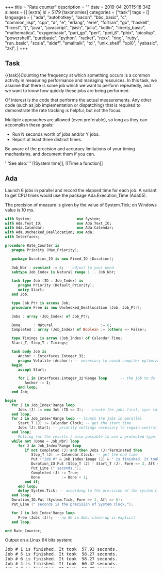 +++
title = "Rate counter"
description = ""
date = 2019-04-20T15:18:34Z
aliases = []
[extra]
id = 5179
[taxonomies]
categories = ["task"]
tags = []
languages = [
  "ada",
  "autohotkey",
  "bacon",
  "bbc_basic",
  "c",
  "common_lisp",
  "cpp",
  "d",
  "e",
  "erlang",
  "erre",
  "fortran",
  "go",
  "haskell",
  "hicest",
  "j",
  "java",
  "javascript",
  "jsish",
  "julia",
  "kotlin",
  "liberty_basic",
  "mathematica",
  "oxygenbasic",
  "pari_gp",
  "perl",
  "perl_6",
  "phix",
  "picolisp",
  "powershell",
  "purebasic",
  "python",
  "racket",
  "rexx",
  "ring",
  "ruby",
  "run_basic",
  "scala",
  "sidef",
  "smalltalk",
  "tcl",
  "unix_shell",
  "xpl0",
  "yabasic",
  "zkl",
]
+++

## Task

{{task}}Counting the frequency at which something occurs is a common activity in measuring performance and managing resources. In this task, we assume that there is some job which we want to perform repeatedly, and we want to know how quickly these jobs are being performed.

Of interest is the code that performs the actual measurements. Any other code (such as job implementation or dispatching) that is required to demonstrate the rate tracking is helpful, but not the focus.

Multiple approaches are allowed (even preferable), so long as they can accomplish these goals:

* Run N seconds worth of jobs and/or Y jobs.
* Report at least three distinct times.


Be aware of the precision and accuracy limitations of your timing mechanisms, and document them if you can.

'''See also:''' [[System time]], [[Time a function]]



## Ada

Launch 6 jobs in parallel and record the elapsed time for each job. A variant
to get CPU times would use the package Ada.Execution_Time (Ada05).

The precision of measure is given by the value of System.Tick; on Windows value is 10 ms.

```Ada
with System;                     use System;
with Ada.Text_IO;                use Ada.Text_IO;
with Ada.Calendar;               use Ada.Calendar;
with Ada.Unchecked_Deallocation; use Ada;
with Interfaces;

procedure Rate_Counter is
   pragma Priority (Max_Priority);

   package Duration_IO is new Fixed_IO (Duration);

   Job_Nbr : constant := 6; -- adjust to your need
   subtype Job_Index is Natural range 1 .. Job_Nbr;

   task type Job (ID : Job_Index) is
      pragma Priority (Default_Priority);
      entry Start;
   end Job;

   type Job_Ptr is access Job;
   procedure Free is new Unchecked_Deallocation (Job, Job_Ptr);

   Jobs : array (Job_Index) of Job_Ptr;

   Done      : Natural                      := 0;
   Completed : array (Job_Index) of Boolean := (others => False);

   type Timings is array (Job_Index) of Calendar.Time;
   Start_T, Stop_T : Timings;

   task body Job is
      Anchor : Interfaces.Integer_32;
      pragma Volatile (Anchor); -- necessary to avoid compiler optimization.
   begin
      accept Start;

      for I in Interfaces.Integer_32'Range loop      -- the job to do
         Anchor := I;
      end loop;
   end Job;

begin
   for J in Job_Index'Range loop
      Jobs (J) := new Job (ID => J); -- create the jobs first, sync later
   end loop;
   for J in Job_Index'Range loop -- launch the jobs in parallel
      Start_T (J) := Calendar.Clock; -- get the start time
      Jobs (J).Start; -- priority settings necessary to regain control.
   end loop;
   -- Polling for the results / also possible to use a protected type.
   while not (Done = Job_Nbr) loop
      for J in Job_Index'Range loop
         if not Completed (J) and then Jobs (J)'Terminated then
            Stop_T (J) := Calendar.Clock; -- get the end time
            Put ("Job #" & Job_Index'Image (J) & " is finished. It took ");
            Duration_IO.Put (Stop_T (J) - Start_T (J), Fore => 3, Aft => 2);
            Put_Line (" seconds.");
            Completed (J) := True;
            Done          := Done + 1;
         end if;
      end loop;
      delay System.Tick; -- according to the precision of the system clock
   end loop;
   Duration_IO.Put (System.Tick, Fore => 1, Aft => 6);
   Put_Line (" seconds is the precision of System clock.");

   for J in Job_Index'Range loop
      Free (Jobs (J)); -- no GC in Ada, clean-up is explicit
   end loop;

end Rate_Counter;
```


Output on a Linux 64 bits system:
<pre style="overflow: auto; height: 5em;">
Job # 1 is finished. It took  57.93 seconds.
Job # 5 is finished. It took  58.27 seconds.
Job # 6 is finished. It took  58.27 seconds.
Job # 4 is finished. It took  60.42 seconds.
Job # 3 is finished. It took  60.98 seconds.
Job # 2 is finished. It took  61.12 seconds.
0.000001 seconds is the precision of System clock.

```



## AutoHotkey


### Built in variable

The built in variable [http://ahkscript.org/docs/Variables.htm#TickCount A_TickCount] contains the number of milliseconds since the computer was rebooted. Storing this variable and later comparing it to the current value will measure the time elapsed. A_TickCount has a precision of approximately 10ms.

```AutoHotkey
SetBatchLines, -1
Tick := A_TickCount    ; store tickcount
Loop, 1000000 {
    Random, x, 1, 1000000
    Random, y, 1, 1000000
    gcd(x, y)
}
t := A_TickCount - Tick    ; store ticks elapsed
MsgBox, % t / 1000 " Seconds elapsed.`n" Round(1 / (t / 1000000000), 0) " Loop iterations per second."

gcd(a, b) {    ; Euclidean GCD
    while b
        t := b, b := Mod(a, b), a := t
    return, a
}
```

'''Output:'''

```txt
4.250000 Seconds elapsed.
235294 Loop iterations per second.
```



### Query Performance Counter

The [http://www.autohotkey.com/board/topic/48063-qpx-delay-based-on-queryperformancecounter/ QPX function] by SKAN wraps the [http://msdn.microsoft.com/en-us/library/windows/desktop/ms644904%28v=vs.85%29.aspx QueryPerformanceCounter] DLL, and is precise to one thousandth of a millisecond.

```AutoHotkey
SetBatchLines, -1
QPX(1)  ; start timer
Loop, 1000000 {
    Random, x, 1, 1000000
    Random, y, 1, 1000000
    gcd(x, y)
}
t := QPX(0) ; end timer
MsgBox, % t " Seconds elapsed.`n" Round(1 / (t / 1000000), 0) " Loop iterations per second."

QPX( N=0 ) { ; Wrapper for QueryPerformanceCounter()by SKAN | CD: 06/Dec/2009
    Static F,A,Q,P,X ; www.autohotkey.com/forum/viewtopic.php?t=52083 | LM: 10/Dec/2009
    If  ( N && !P )
        Return  DllCall("QueryPerformanceFrequency",Int64P,F) + (X:=A:=0) + DllCall("QueryPerformanceCounter",Int64P,P)
    DllCall("QueryPerformanceCounter",Int64P,Q), A:=A+Q-P, P:=Q, X:=X+1
    Return  ( N && X=N ) ? (X:=X-1)<<64 : ( N=0 && (R:=A/X/F) ) ? ( R + (A:=P:=X:=0) ) : 1
}

gcd(a, b) {    ; Euclidean GCD
    while b
        t := b, b := Mod(a, b), a := t
    return, a
}
```

'''Output:'''

```txt
4.428430 Seconds elapsed.
225814 Loop iterations per second.
```



## BaCon

The TIMER builtin returns the elapsed time since start of program run, in milliseconds.


```freebasic
' Rate counter
FOR i = 1 TO 3
    GOSUB timeit
NEXT

i = 2000
GOSUB timeit
END

LABEL timeit
    iter = 0
    starter = TIMER
    WHILE TRUE DO
        INCR iter
        IF TIMER >= starter + i THEN BREAK
    WEND
    PRINT iter, " iterations in ", i, " millisecond", IIF$(i > 1, "s", "")
    RETURN
```


```txt
prompt$ ./rate-counter
6169 iterations in 1 millisecond
16025 iterations in 2 milliseconds
23977 iterations in 3 milliseconds
28167202 iterations in 2000 milliseconds
```



## BBC BASIC

```bbcbasic
      PRINT "Method 1: Calculate reciprocal of elapsed time:"
      FOR trial% = 1 TO 3
        start% = TIME
        PROCtasktomeasure
        finish% = TIME
        PRINT "Rate = "; 100 / (finish%-start%) " per second"
      NEXT trial%

      PRINT '"Method 2: Count completed tasks in one second:"
      FOR trial% = 1 TO 3
        runs% = 0
        finish% = TIME + 100
        REPEAT
          PROCtasktomeasure
          IF TIME < finish% runs% += 1
        UNTIL TIME >= finish%
        PRINT "Rate = "; runs% " per second"
      NEXT trial%
      END

      REM This is an example, replace with the task you want to measure
      DEF PROCtasktomeasure
      LOCAL i%
      FOR i% = 1 TO 1000000
      NEXT
      ENDPROC
```

'''Sample output:'''

```txt

Method 1: Calculate reciprocal of elapsed time:
Rate = 9.09090909 per second
Rate = 9.09090909 per second
Rate = 9.09090909 per second

Method 2: Count completed tasks in one second:
Rate = 9 per second
Rate = 9 per second
Rate = 9 per second

```



## C

This code stores all of the data of the rate counter and its configuration in an instance of a struct named '''rate_state_s''', and a function named '''tic_rate''' is called on that struct instance every time we complete a job.  If a configured time has elapsed, '''tic_rate''' calculates and reports the tic rate, and resets the counter.


```c
#include <stdio.h>
#include <time.h>

// We only get one-second precision on most systems, as
// time_t only holds seconds.
struct rate_state_s
{
    time_t lastFlush;
    time_t period;
    size_t tickCount;
};

void tic_rate(struct rate_state_s* pRate)
{
    pRate->tickCount += 1;

    time_t now = time(NULL);

    if((now - pRate->lastFlush) >= pRate->period)
    {
        //TPS Report
        size_t tps = 0.0;
        if(pRate->tickCount > 0)
            tps = pRate->tickCount / (now - pRate->lastFlush);

        printf("%u tics per second.\n", tps);

        //Reset
        pRate->tickCount = 0;
        pRate->lastFlush = now;
    }
}

// A stub function that simply represents whatever it is
// that we want to multiple times.
void something_we_do()
{
    // We use volatile here, as many compilers will optimize away
    // the for() loop otherwise, even without optimizations
    // explicitly enabled.
    //
    // volatile tells the compiler not to make any assumptions
    // about the variable, implying that the programmer knows more
    // about that variable than the compiler, in this case.
    volatile size_t anchor = 0;
    size_t x = 0;
    for(x = 0; x < 0xffff; ++x)
    {
        anchor = x;
    }
}

int main()
{
    time_t start = time(NULL);

    struct rate_state_s rateWatch;
    rateWatch.lastFlush = start;
    rateWatch.tickCount = 0;
    rateWatch.period = 5; // Report every five seconds.

    time_t latest = start;
    // Loop for twenty seconds
    for(latest = start; (latest - start) < 20; latest = time(NULL))
    {
        // Do something.
        something_we_do();

        // Note that we did something.
        tic_rate(&rateWatch);
    }

    return 0;
}
```



## C++

This code defines the counter as a class, '''CRateState'''. The counter's period is configured as an argument to its constructor, and the rest of the counter state is kept as class members. A member function '''Tick()''' manages updating the counter state, and reports the tic rate if the configured period has elapsed.


```cpp
#include <iostream>
#include <ctime>

// We only get one-second precision on most systems, as
// time_t only holds seconds.
class CRateState
{
protected:
    time_t m_lastFlush;
    time_t m_period;
    size_t m_tickCount;
public:
    CRateState(time_t period);
    void Tick();
};

CRateState::CRateState(time_t period) : m_lastFlush(std::time(NULL)),
                                        m_period(period),
                                        m_tickCount(0)
{ }

void CRateState::Tick()
{
    m_tickCount++;

    time_t now = std::time(NULL);

    if((now - m_lastFlush) >= m_period)
    {
        //TPS Report
        size_t tps = 0.0;
        if(m_tickCount > 0)
            tps = m_tickCount / (now - m_lastFlush);

        std::cout << tps << " tics per second" << std::endl;

        //Reset
        m_tickCount = 0;
        m_lastFlush = now;
    }
}

// A stub function that simply represents whatever it is
// that we want to multiple times.
void something_we_do()
{
    // We use volatile here, as many compilers will optimize away
    // the for() loop otherwise, even without optimizations
    // explicitly enabled.
    //
    // volatile tells the compiler not to make any assumptions
    // about the variable, implying that the programmer knows more
    // about that variable than the compiler, in this case.
    volatile size_t anchor = 0;
    for(size_t x = 0; x < 0xffff; ++x)
    {
        anchor = x;
    }
}

int main()
{
    time_t start = std::time(NULL);

    CRateState rateWatch(5);

    // Loop for twenty seconds
    for(time_t latest = start; (latest - start) < 20; latest = std::time(NULL))
    {
        // Do something.
        something_we_do();

        // Note that we did something.
        rateWatch.Tick();
    }

    return 0;
}
```



## Common Lisp

Common Lisp already has a <code>time</code> macro.

```lisp
(time (do some stuff))
```
 will give a timing report about "stuff" on the trace output.  We can define something similar with repeats:

```lisp
(defmacro time-this (cnt &rest body)
  (let ((real-t (gensym)) (run-t (gensym)))
    `(let (,real-t ,run-t)
       (setf ,real-t (get-internal-real-time)
	     ,run-t  (get-internal-run-time))
       (loop repeat ,cnt do ,@body)
       (list (/ (- (get-internal-real-time) ,real-t)
		(coerce internal-time-units-per-second 'float))
	     (/ (- (get-internal-run-time) ,run-t)
		(coerce internal-time-units-per-second 'float))))))
```


Call the <code>time-this</code> macro to excute a loop 99 times:

```lisp
(print (time-this 99 (loop for i below 10000 sum i)))
```
which gives a pair of numbers, the real time and the run time, both in seconds:<lang>(0.023 0.022)
```



## D



```d

import std.stdio;
import std.conv;
import std.datetime.stopwatch;

int a;
void f0() {}
void f1() { auto b = a; }
void f2() { auto b = to!string(a); }


void main()
{
  auto r = benchmark!(f0, f1, f2)(10_000);

  writeln("Time fx took to run 10,000 times:\n");
  writeln("f0: ", r[0]);
  writeln("f1: ", r[1]);
  writeln("f2: ", r[2]);

}


```


```txt

Time fx took to run 10,000 times:

f0: 37 μs and 7 hnsecs
f1: 56 μs and 2 hnsecs
f2: 1 ms, 966 μs, and 6 hnsecs


```




## E


```e
def makeLamportSlot := <import:org.erights.e.elib.slot.makeLamportSlot>


The rate counter:

/** Returns a function to call to report the event being counted, and an
    EverReporter slot containing the current rate, as a float64 in units of
    events per millisecond. */
def makeRateCounter(timer, reportPeriod) {
    var count := 0
    var start := timer.now()
    def &rate := makeLamportSlot(nullOk[float64], null)

    def signal() {
        def time := timer.now()
        count += 1
        if (time >= start + reportPeriod) {
            rate := count / (time - start)
            start := time
            count := 0
        }
    }

    return [signal, &rate]
}
```


The test code:


```e
/** Dummy task: Retrieve http://localhost/ and return the content. */
def theJob() {
    return when (def text := <http://localhost/> <- getText()) -> {
        text
    }
}

/** Repeatedly run 'action' and wait for it until five seconds have elapsed. */
def repeatForFiveSeconds(action) {
    def stopTime := timer.now() + 5000
    def loop() {
        if (timer.now() < stopTime) {
            when (action <- ()) -> {
                loop()
            }
        }
    }
    loop()
}

def whenever := <import:org.erights.e.elib.slot.whenever>

def [signal, &rate] := makeRateCounter(timer, 1000)

# Prepare to report the rate info.
whenever([&rate], fn {
    println(`Rate: ${rate*1000} requests/sec`)
}, fn {true})

# Do some stuff to be counted.
repeatForFiveSeconds(fn {
    signal()
    theJob()
})
```



## Erlang

Measuring elapsed time is built into the timer module. Doing something during a time period requires code. For normal use the Fun should take a large amount of microseconds, our unit of measurement.

```Erlang

-module( rate_counter ).

-export( [fun_during_seconds/2, task/0] ).

fun_during_seconds( Fun, Seconds ) ->
	My_pid = erlang:self(),
	Ref = erlang:make_ref(),
        Pid = erlang:spawn( fun() -> fun_during_seconds_loop( My_pid, Fun ) end ),
        timer:send_after( Seconds * 1000, My_pid, {stop, Ref} ),
	N = fun_during_seconds_receive_loop( Ref, Pid, 0 ),
	erlang:exit( Pid, kill ),
	N.

task() ->
    Results = [timer:tc( fun() -> io:fwrite("Hello, world!~n") end ) || _X <- lists:seq(1, 3)],
    Times = [X || {X, _Returned} <- Results],
    io:fwrite( "Times ~p, average ~p microseconds.~n", [Times, lists:sum(Times) / erlang:length(Times)]),
    N =	fun_during_seconds( fun() -> math:sqrt(123) end, 2 ),
    io:fwrite( "Square root of 123, during 2	seconds, was done ~p times.~n", [N] ).



fun_during_seconds_loop( Pid, Fun ) ->
	Fun(),
	Pid ! {one_time, erlang:self()},
	fun_during_seconds_loop( Pid, Fun ).

fun_during_seconds_receive_loop( Ref, Pid, N ) ->
	receive
	{stop, Ref} -> N;
        {one_time, Pid} -> fun_during_seconds_receive_loop( Ref, Pid, N + 1 )
	end.


```

```txt

19> rate_counter:task().
Hello, world!
Hello, world!
Hello, world!
Times [54,26,52], average 44.0 microseconds.
Square root of 123, during 2 seconds, was done 6398906 times.

```



## ERRE


```ERRE

PROGRAM RATE_COUNTER

!
! for rosettacode.org
!

!
! This is an example, replace with the task you want to  measure
!
PROCEDURE TASK_TO_MEASURE
  LOCAL I
    FOR I=1 TO 1000000 DO
    END FOR
END PROCEDURE

BEGIN
    PRINT("Method 1: Calculate reciprocal of elapsed time:")
    FOR TRIAL%=1 TO 3 DO
      START=TIMER
      TASK_TO_MEASURE
      FINISH=TIMER
      PRINT("Rate =";100/(FINISH-START);"per second")
    END FOR

    PRINT("Method 2: Count completed tasks in one minute:")
    FOR TRIAL%=1 TO 3 DO
      RUNS%=0
      FINISH=TIMER+60
      REPEAT
        TASK_TO_MEASURE
        IF TIMER<FINISH THEN RUNS%+=1 END IF
      UNTIL TIMER>=FINISH
      PRINT("Rate =";RUNS%;"per minute")
    END FOR
END PROGRAM

```

Time elapsed is measured with TIMER function (taken from computer clock).
```txt

Method 1: Calculate reciprocal of elapsed time:
Rate = 25.24655 per second
Rate = 25.32147 per second
Rate = 25.6513 per second
Method 2: Count completed tasks in one minute:
Rate = 15 per second
Rate = 15 per second
Rate = 15 per second

```



## Fortran

Standard Fortran does not offer facilities for starting another task, nor for monitoring such a task's consumption of cpu time against clock time. However, a program can monitor its ''own'' usage by invoking a suitable routine at appropriate points in its computation, say on each new iteration of its outermost DO-loop, and thus generate progress reports that could also include an estimated time of finishing. This requires access to system timers, usually achieved via invocations of special routines that are often specific to an installation. But F90 introduced the intrinsic <code>CALL CPU_TIME(T)</code> that returns a "processor-dependent approximation of the processor time in seconds" in <code>T</code> a floating-point variable.

Similarly, an installation may offer local routines to report the date and time, and F90 has introduced an intrinsic that can be invoked as <code>CALL DATE_AND_TIME(VALUES = MARK)</code> where MARK is an eight-element integer array, rather exhaustingly returning year, month, day, minutes from GMT (or UT, ''etc''), hour, minute, second, milliseconds.

So, in
```Fortran
      DO I = FIRST,LAST
        IF (PROGRESSNOTE((I - FIRST)/(LAST - FIRST + 1.0))) WRITE (6,*) "Reached ",I,", towards ",LAST
        ...much computation...
      END DO
```

Function PROGRESSNOTE is invoked at the start of each iteration, with its parameter stating how much progress has been made on a scale of zero to one, with a "zero progress" restarting its timers. The function notes whether sufficient clock time has elapsed since its previous report (more than six seconds, for example) and if so, returns ''true'' after starting an output line with a standard report giving an estimated time to run and an estimated time (and date, if not the current day) of finishing. This line is not terminated; the invoking routine appends its own progress message, tailored to the nature of the task it is working through. For instance,

```txt

                              Standard progress report|Tailored message.
ETF + 6·2hrs!@Monday    17/ 7/2017  5:23:25·013am.  0% Dumping Monday     3/ 2/1749.
ETF + 6·2hrs!@Monday    17/ 7/2017  5:23:37·167am.  0% Dumping Sunday     9/ 3/1749.
ETF + 6·2hrs!@Monday    17/ 7/2017  5:26:06·383am.  0% Dumping Friday    11/ 4/1749.
ETF + 6·1hrs!@Monday    17/ 7/2017  5:21:23·397am.  0% Dumping Friday    16/ 5/1749.

```

Thus, the human waiting at the computer screen can monitor the rate of progress and know to go for a walk, or not.

Incidentally, on windows systems at least, frequent invocations of the date and time routine can cause execution to run ''much'' slower, or worse. A loop waiting for the system's DATE_AND_TIME result to attain a specified value will instead cause a crash.

For another approach, imagine a long-running program, WORKER, that writes various remarks to standard output as it goes, and consider another, TIMESTAMP, that copies from standard input to standard output, prefixing each line with a date and time stamp, perhaps invoked via something like <code>WORKER | TIMESTAMP >Log.txt</code> - the vertical bar an amusing choice to symbolise a horizontal "pipe". When everything finishes, the log file can be analysed to determine the rate of progress. But alas, in the windows world, the stages of a "pipeline" are performed serially, not simultaneously - the vertical bar symbolising this separation. All output from WORKER will be saved in a temporary disc file then when WORKER finishes that file will be fed as input to TIMESTAMP, thereby producing data only on the rate of file input/output.


## Go

```go
package main

import (
    "fmt"
    "math/rand"
    "time"
)

// representation of time.Time is nanosecond, actual resolution system specific
type rateStateS struct {
    lastFlush time.Time
    period    time.Duration
    tickCount int
}

func ticRate(pRate *rateStateS) {
    pRate.tickCount++
    now := time.Now()
    if now.Sub(pRate.lastFlush) >= pRate.period {
        // TPS Report
        tps := 0.
        if pRate.tickCount > 0 {
            tps = float64(pRate.tickCount) / now.Sub(pRate.lastFlush).Seconds()
        }
        fmt.Println(tps, "tics per second.")

        // Reset
        pRate.tickCount = 0
        pRate.lastFlush = now
    }
}

func somethingWeDo() {
    time.Sleep(time.Duration(9e7 + rand.Int63n(2e7))) // sleep about .1 second.
}

func main() {
    start := time.Now()

    rateWatch := rateStateS{
        lastFlush: start,
        period:    5 * time.Second,
    }

    // Loop for twenty seconds
    latest := start
    for latest.Sub(start) < 20*time.Second {
        somethingWeDo()
        ticRate(&rateWatch)
        latest = time.Now()
    }
}
```

Output:

```txt

9.941784884430728 tics per second.
10.01399996465647 tics per second.
9.848572291869138 tics per second.

```



## Haskell

This solution returns the time deltas in picosecond resolution.

```haskell

import Control.Monad
import Control.Concurrent
import Data.Time

getTime :: IO DiffTime
getTime = fmap utctDayTime getCurrentTime

addSample :: MVar [a] -> a -> IO ()
addSample q v = modifyMVar_ q (return . (v:))

timeit :: Int -> IO a -> IO [DiffTime]
timeit n task = do
    samples <- newMVar []
    forM_ [0..n] $ \n -> do
        t1 <- getTime
        task
        t2 <- getTime
        addSample samples (t2 - t1)

    readMVar samples

main = timeit 10 (threadDelay 1000000)

```



## HicEst

The script opens a modeless dialog with 3 buttons: "Hits++" to increase Hits, "Count 5 sec" to reset Hits and initialize a delayed call to F5 after 5 sec, "Rate" to display the current rate on the status bar.

```HicEst
CHARACTER prompt='Count "Hits++" for 5 sec, get current rate'

DLG(Button="1:&Hits++", CALL="cb", B="2:&Count 5sec", B="3:&Rate", RC=retcod, TItle=prompt, WIN=hdl)

SUBROUTINE cb              ! callback after dialog buttons
  IF(retcod == 1) THEN     ! "Hits++" button
    Hits = Hits + 1
  ELSEIF(retcod == 2) THEN ! "Count 5 sec" button
    Hits = 0
    ALARM(5, 5)            ! call F5 in 5 seconds
    t_start = TIME()
  ELSE                     ! "Rate" button
    sec = TIME() - t_start
    WRITE(StatusBar) 'Average rate since last "5 sec" button = ', hits/sec, " Hz"
  ENDIF
END

SUBROUTINE F5 ! called 5 sec after button "5 sec"
  WRITE(StatusBar) Hits, "hits last 5 sec"
END
```



## J

'''Solution'''


```j
   x (6!:2) y
```

The foreign conjunction <code>6!:2</code> will execute the code <code>y</code> (right argument), <code>x</code> times (left argument) and report the average time in seconds required for one execution.

'''Example:'''

```j
   list=: 1e6 ?@$ 100           NB. 1 million random integers from 0 to 99
   freqtable=: ~. ,. #/.~       NB. verb to calculate and build frequency table
   20 (6!:2) 'freqtable list'   NB. calculate and build frequency table for list, 20 times
0.00994106
```


Note, if instead we want distinct times instead of averaged times we can use a repeated counter for the number of times to execute the code


```j
   1 1 1 (6!:2) 'freqtable list'
0.0509995 0.0116702 0.0116266
```



## Java

```java
import java.util.function.Consumer;

public class RateCounter {

    public static void main(String[] args) {
        for (double d : benchmark(10, x -> System.out.print(""), 10))
            System.out.println(d);
    }

    static double[] benchmark(int n, Consumer<Integer> f, int arg) {
        double[] timings = new double[n];
        for (int i = 0; i < n; i++) {
            long time = System.nanoTime();
            f.accept(arg);
            timings[i] = System.nanoTime() - time;
        }
        return timings;
    }
}
```



```txt
70469.0
2047.0
1169.0
877.0
877.0
877.0
877.0
877.0
877.0
877.0
```



###  Stream based solution

```java
import java.util.function.IntConsumer;
import java.util.stream.DoubleStream;

import static java.lang.System.nanoTime;
import static java.util.stream.DoubleStream.generate;

import static java.lang.System.out;

public interface RateCounter {
  public static void main(final String... arguments) {
    benchmark(
      10,
      x -> out.print(""),
      10
    )
      .forEach(out::println)
    ;
  }

  public static DoubleStream benchmark(
    final int n,
    final IntConsumer consumer,
    final int argument
  ) {
    return generate(() -> {
      final long time = nanoTime();
      consumer.accept(argument);
      return nanoTime() - time;
    })
      .limit(n)
    ;
  }
}
```



```txt
81431.0
3987.0
3205.0
3081.0
3020.0
3101.0
3040.0
3102.0
3072.0
3060.0
```



## JavaScript

The ''benchmark'' function below executes a given function n times, calling it with the specified arguments. After execution of all functions, it returns an array with the execution time of each execution, in milliseconds.


```javascript
function millis() { // Gets current time in milliseconds.
  return (new Date()).getTime();
}

/* Executes function 'func' n times, returns array of execution times. */
function benchmark(n, func, args) {
  var times = [];
  for (var i=0; i<n; i++) {
    var m = millis();
    func.apply(func, args);
    times.push(millis() - m);
  }
  return times;
}
```



## Jsish


```javascript
#!/usr/bin/env jsish
"use strict";
/* Rate counter, timer access, in Jsish */

/* System time in milliseconds */
var runs = 0, newMs;
function countJobsIsTheJob() { runs += 1; }
var milliSeconds = strptime();
while ((newMs = strptime()) < (milliSeconds + 1000)) { countJobsIsTheJob(); }
puts(runs, 'runs in', newMs - milliSeconds, 'ms');


/* Builtin times test(callback, runs), result in microseconds */
function sleeper() { sleep(10); }

var timer;
for (var i = 1; i < 4; i++) {
    timer = times(sleeper, 100);
    puts(timer, 'μs to sleep 10 ms, 100 times');
}
```


```txt

prompt$ jsish rateCounter.jsi
81494 runs in 1000 ms
1019410 μs to sleep 10 ms, 100 times
1018384 μs to sleep 10 ms, 100 times
1018984 μs to sleep 10 ms, 100 times
```



## Julia

The elapsed() macro in Julia generally is accurate in the nanosecond range.

```julia
dosomething() = sleep(abs(randn()))

function runNsecondsworthofjobs(N)
    times = Vector{Float64}()
    totaltime = 0
    runcount = 0
    while totaltime < N
        t = @elapsed(dosomething())
        push!(times, t)
        totaltime += t
        runcount += 1
    end
    println("Ran job $runcount times, for total time of $totaltime seconds.")
    println("Average time per run was $(sum(times)/length(times)) seconds.")
    println("Individual times of the jobs in seconds were:")
    for t in times
        println("    $t")
    end
end

runNsecondsworthofjobs(5)

```
```txt
 Ran job 5 times, for total time of 5.215301074 seconds.
 Average time per run was 1.0430602148 seconds.
 Individual times of the jobs in seconds were:
     1.901202753
     0.706044625
     0.485377196
     0.489283165
     1.633393335

```



## Kotlin

```scala
// version 1.1.3

typealias Func<T> = (T) -> T

fun cube(n: Int) = n * n * n

fun <T> benchmark(n: Int, func: Func<T>, arg: T): LongArray {
    val times = LongArray(n)
    for (i in 0 until n) {
         val m = System.nanoTime()
         func(arg)
         times[i] = System.nanoTime() - m
    }
    return times
}

fun main(args: Array<String>) {
    println("\nTimings (nanoseconds) : ")
    for (time in benchmark(10, ::cube, 5)) println(time)
}
```


Sample output:

```txt

154430
2100
1275
1138
1063
1113
1087
1088
1063
1025

```



## Liberty BASIC

precision depends on OS. It is 16 (sometines cames as 15) ms for XP and 10 ms for Win2000.

```lb

Print "Rate counter"
print "Precision: system clock, ms ";
t0=time$("ms")
while time$("ms")=t0    'busy loop till click ticks
wend
print time$("ms")-t0
print

Print "Run jobs N times, report every time"
Print "After that, report average time"
N=10
t00=time$("ms")
for i = 1 to 10
    scan
    t0=time$("ms")
    'any code we want to measure goes here
    res = testFunc()
    'end of measured code
    t1=time$("ms")
    ElapsedTime = t1-t0
    print "Job #";i;" Elapsed time, ms ";ElapsedTime, 1000/ElapsedTime; " ticks per second"
next
print "---------------------------------"
print "Average time, ms, is ";(t1-t00)/N,  1000/((t1-t00)/N); " ticks per second"


print
print "Run jobs for not less then N seconds (if time up, it'll finish last job)"
print "After that, report average time"

NSec=5
i = 0
t00=time$("ms")
while time$("ms")<t00+NSec*1000
    scan
    i = i+1
    t0=time$("ms")
    'any code we want to measure goes here
    res = testFunc()
    'end of measured code
    t1=time$("ms")
    ElapsedTime = t1-t0
    print "Job #";i;" Elapsed time, ms ";ElapsedTime,  1000/ElapsedTime; " ticks per second"
wend
print "---------------------------------"
print "Average time, ms, is ";(t1-t00)/i,  1000/((t1-t00)/i); " ticks per second"

end

function testFunc()
    s=0
    for i = 1 to 30000
        s=s+sin(i)/30000
    next
    testFunc = s
end function

```



## OxygenBasic

Rate Counter Deluxe, giving start and finish times + duration. The duration is measured in seconds using the system performance counter, resolved to the nearest microsecond.

```oxygenbasic

'
### ==

'TIME API
'
### ==


'http://msdn.microsoft.com/en-us/library/windows/desktop/ms724950(v=vs.85).aspx

extern lib "kernel32.dll"

type SYSTEMTIME
  WORD wYear
  WORD wMonth
  WORD wDayOfWeek
  WORD wDay
  WORD wHour
  WORD wMinute
  WORD wSecond
  WORD wMilliseconds
end type

void GetSystemTime(SYSTEMTIME*t)
void GetLocalTime(SYSTEMTIME*t)
void QueryPerformanceCounter(quad*c)
void QueryPerformanceFrequency(quad*freq)
void Sleep(sys millisecods)

end extern

String WeekDay[7]={"Sunday","Monday","Tuesday","Wednesday",
"Thursday","Friday","Saturday"}

String MonthName[12]={"January","February","March","April","May","June",
"July","August","September","October","November","December"}


'
### ========

Class Jobrecord
'
### ========


  has SYSTEMTIME stt
  has SYSTEMTIME fin
  quad countA
  quad CountB
  quad freq
  sys  serial

  method pad(string s) as string
    method=s
    if len(method)<2 then method="0"+method
  end method


  method ShowDateTime(sys a,f) as string

  SYSTEMTIME *t

  if a then
    @t=@fin
  else
    @t=@stt
  end if
  '
  String month=pad(str t.wMonth)
  String day=pad(str t.wDay)
  if f=0 then
    return "" t.wYear "-" month "-" day "    "+
    pad(t.wHour) ":" pad(t.wMinute) ":" pad(t.wSecond) ":" t.wMilliSeconds
  elseif f=1
    return WeekDay[t.wDayOfWeek+1 and 7 ] " " +
    MonthName[t.wMonth and 31] " " day " " t.wYear
  end if
  end method

  method Start()
  QueryPerformanceCounter countA
  QueryPerformanceFrequency freq
  serial++
  GetLocalTime stt
  end method

  method Finish()
  GetLocalTime fin
  QueryPerformanceCounter countB
  end method


  method ShowDuration() as string
  return str((countB-countA)/freq,6) 'seconds with microsecond resolution
  end method

  method report() as string
  string tab=chr(9), cr=chr(13)+chr(10)
  method="Job:" tab serial cr +
  "Duration:"   tab ShowDuration() cr +
  "Start: "     tab ShowDateTime(0,0) cr +
  "Finish:"     tab ShowDateTime(1,0) cr +
  ShowDateTime(1,1) cr
  end method

end class

'#recordof JobRecord

'====
'TEST
'====

JobRecord JR
JR.start
sleep 100 'JOB!
JR.finish
print JR.Report
'putfile "s.txt",JR.Report
'
'Job:	1
'Duration:	0.099026
'Start: 	2012-07-01    00:52:36:874
'Finish:	2012-07-01    00:52:36:974
'Sunday July 01 2012

```



## Mathematica

The first parameter for both of these functions can be any program code.

<lang>jobRateCounted[fn_,Y_Integer]:=First[AbsoluteTiming[Do[fn,{Y}]]/Y;
SetAttributes[jobRateCounted,HoldFirst]

jobRatePeriod[fn_,time_]:=Block[{n=0},TimeConstrained[While[True,fn;n++]];n/time];
SetAttributes[jobRatePeriod,HoldFirst]
```



## PARI/GP


```parigp
a=0;
b=0;
for(n=1,20000000,
  a=a+gettime();
  if(a>60000,print(b);a=0;b=0);
'''code to test'''
  b=b+1;
  a=a+gettime();
  if(a>60000,print(b);a=0;b=0)
)
```



## Perl

The [http://perldoc.perl.org/Benchmark.html Benchmark] module can rate code per time, or per loops executed:

```perl
use Benchmark;

timethese COUNT,{ 'Job1' => &job1, 'Job2' => &job2 };

sub job1
{
	...job1 code...
}
sub job2
{
	...job2 code...
}
```

A negative COUNT will run each job for at least COUNT seconds.

A positive COUNT will run each job COUNT times.

## Perl 6


```perl6
sub runrate($N where $N > 0, &todo) {
    my $n = $N;

    my $start = now;
    todo() while --$n;
    my $end = now;

    say "Start time: ", DateTime.new($start).Str;
    say "End time: ", DateTime.new($end).Str;
    my $elapsed = $end - $start;

    say "Elapsed time: $elapsed seconds";
    say "Rate: { ($N / $elapsed).fmt('%.2f') } per second\n";
}

sub factorial($n) { (state @)[$n] //= $n < 2 ?? 1 !! $n * factorial($n-1) }

runrate 10000, { state $n = 1; factorial($n++) }

runrate 10000, { state $n = 1; factorial($n++) }
```

```txt
Start time: 2013-03-08T20:57:02Z
End time: 2013-03-08T20:57:03Z
Elapsed time: 1.5467497 seconds
Rate: 6465.17 per second

Start time: 2013-03-08T20:57:03Z
End time: 2013-03-08T20:57:04Z
Elapsed time: 0.7036318 seconds
Rate: 14211.98 per second
```

The <tt>Instant</tt> type in Perl 6 is defined to be based on TAI seconds, and represented with rational numbers that are more than sufficiently accurate to represent your clock's accuracy.  The actual accuracy will depend on your clock's accuracy (even if you don't have an atomic clock in your kitchen, your smartphone can track various orbiting atomic clocks, right?) modulo the vagaries of returning the atomic time (or unreasonable facsimile) via system calls and library APIs.


## Phix

On windows, time() advances in ~0.015s increments, whereas on linux it is ~0.0000016s.

```Phix
procedure task_to_measure()
    sleep(0.1)
end procedure

printf(1,"method 1: calculate reciprocal of elapsed time:\n")
for trial=1 to 3 do
    atom t=time()
    task_to_measure()
    t = time()-t
    string r = iff(t?sprintf("%g",1/t):"inf")
    printf(1,"rate = %s per second\n",{r})
end for

printf(1,"method 2: count completed tasks in one second:\n")
for trial=1 to 3 do
    integer runs=0
    atom finish=time()+1
    while true do
        task_to_measure()
        if time()>=finish then exit end if
        runs += 1
    end while
    printf(1,"rate = %d per second\n",runs)
end for
```

Of course it fails to achieve the perfect 10/s, due to the overhead of call/ret/time/printf etc.

```txt

method 1: calculate reciprocal of elapsed time:
rate = 9.17431 per second
rate = 9.09091 per second
rate = 9.17431 per second
method 2: count completed tasks in one second:
rate = 9 per second
rate = 9 per second
rate = 9 per second

```



## PicoLisp

[http://software-lab.de/doc/refU.html#usec usec] returns a relative time in
microseconds. This can be used, for example, to measure the time between two key
strokes

```PicoLisp
(prin "Hit a key ... ")
(key)
(prinl)
(let Usec (usec)
   (prin "Hit another key ... ")
   (key)
   (prinl)
   (prinl "This took " (format (- (usec) Usec) 6) " seconds") )
```

Output:

```txt
Hit a key ...
Hit another key ...
This took 3.132058 seconds
```

The [http://software-lab.de/doc/refB.html#bench bench] benchmark function could
also be used. Here we measure the time until a key is pressed

```PicoLisp
(bench (key))
```


```txt
1.761 sec
-> "a"
```



## PowerShell


```PowerShell

[datetime]$start = Get-Date

[int]$count = 3

[timespan[]]$times = for ($i = 0; $i -lt $count; $i++)
{
    Measure-Command {0..999999 | Out-Null}
}

[datetime]$end = Get-Date

$rate = [PSCustomObject]@{
    StartTime      = $start
    EndTime        = $end
    Duration       = ($end - $start).TotalSeconds
    TimesRun       = $count
    AverageRunTime = ($times.TotalSeconds | Measure-Object -Average).Average
}

$rate | Format-List

```

```txt

StartTime      : 10/27/2016 3:33:16 PM
EndTime        : 10/27/2016 3:33:30 PM
Duration       : 13.9062588
TimesRun       : 3
AverageRunTime : 4.63301593333333

```



## PureBasic


### Counting frequence of an event


```PureBasic
Procedure.d TimesPSec(Reset=#False)
  Static starttime, cnt
  Protected Result.d, dt
  If Reset
    starttime=ElapsedMilliseconds(): cnt=0
  Else
    cnt+1
    dt=(ElapsedMilliseconds()-starttime)
    If dt
      Result=cnt/(ElapsedMilliseconds()-starttime)
    EndIf
  EndIf
  ProcedureReturn Result*1000
EndProcedure

If OpenWindow(0,#PB_Ignore,#PB_Ignore,220,110,"",#PB_Window_SystemMenu)
  Define Event, r.d, GadgetNumber
  ButtonGadget(0,10, 5,200,35,"Click me!")
  ButtonGadget(1,10,70,100,35,"Reset")
  TextGadget  (2,10,45,200,25,"")
  TimesPSec(1)
  Repeat
    Event=WaitWindowEvent()
    If Event=#PB_Event_Gadget
      GadgetNumber =EventGadget()
      If GadgetNumber=0
        r=TimesPSec()
        SetGadgetText(2,"You are clicking at "+StrD(r,5)+" Hz.")
      ElseIf GadgetNumber=1
        TimesPSec(1)
        SetGadgetText(2,"Counter zeroed.")
      EndIf
    EndIf
  Until Event=#PB_Event_CloseWindow
EndIf
```



### Counting events for a time period


```PureBasic
Procedure DummyThread(arg)
  Define.d dummy=#PI*Pow(arg,2)/4
EndProcedure

start=ElapsedMilliseconds()
Repeat
  T=CreateThread(@DummyThread(),Random(100))
  WaitThread(T)
  cnt+1
Until start+10000<=ElapsedMilliseconds(); Count for 10 sec

msg$="We got "+Str(cnt)+" st."+Chr(10)+StrF(cnt/10,2)+" threads per sec."
MessageRequester("Counting threads in 10 sec",msg$)
```



## Python


```python
import subprocess
import time

class Tlogger(object):
    def __init__(self):
        self.counts = 0
        self.tottime = 0.0
        self.laststart = 0.0
        self.lastreport = time.time()

    def logstart(self):
        self.laststart = time.time()

    def logend(self):
        self.counts +=1
        self.tottime += (time.time()-self.laststart)
        if (time.time()-self.lastreport)>5.0:   # report once every 5 seconds
           self.report()

    def report(self):
        if ( self.counts > 4*self.tottime):
            print "Subtask execution rate: %f times/second"% (self.counts/self.tottime);
        else:
            print "Average execution time: %f seconds"%(self.tottime/self.counts);
        self.lastreport = time.time()


def taskTimer( n, subproc_args ):
    logger = Tlogger()

    for x in range(n):
        logger.logstart()
        p = subprocess.Popen(subproc_args)
        p.wait()
        logger.logend()
    logger.report()


import timeit
import sys

def main( ):

    # for accurate timing of code segments
    s = """j = [4*n for n in range(50)]"""
    timer = timeit.Timer(s)
    rzlts = timer.repeat(5, 5000)
    for t in rzlts:
        print "Time for 5000 executions of statement = ",t

    # subprocess execution timing
    print "#times:",sys.argv[1]
    print "Command:",sys.argv[2:]
    print ""
    for k in range(3):
       taskTimer( int(sys.argv[1]), sys.argv[2:])

main()
```

Usage Example:
First argument is the number of times to iterate. Additional arguments are command to execute.

```txt
C:>rateCounter.py 20 md5.exe
```



## Racket


```Racket

#lang racket

;; Racket has a useful `time*' macro that does just what's requested:
;; run some expression N times, and produce timing results
(require unstable/time)

;; Sample use:
(define (fib n) (if (<= n 1) n (+ (fib (- n 1)) (fib (- n 2)))))
(time* 10 (fib 38))

;; But of course, can be used to measure external processes too:
(time* 10 (system "sleep 1"))

```


Sample output:

```txt

; run #1... -> 39088169
; run #2... -> 39088169
; run #3... -> 39088169
; run #4... -> 39088169
; run #5... -> 39088169
; run #6... -> 39088169
; run #7... -> 39088169
; run #8... -> 39088169
; run #9... -> 39088169
; run #10... -> 39088169
; 10 runs, 2 best/worst removed, 6 left for average:
; cpu time: 778ms = 778ms + 0ms gc; real time: 780ms
39088169
; run #1... -> #t
; run #2... -> #t
; run #3... -> #t
; run #4... -> #t
; run #5... -> #t
; run #6... -> #t
; run #7... -> #t
; run #8... -> #t
; run #9... -> #t
; run #10... -> #t
; 10 runs, 2 best/worst removed, 6 left for average:
; cpu time: 3ms = 3ms + 0ms gc; real time: 1007ms
#t

```



## REXX

Programming note:   The   '''$CALC'''   (REXX) program which is invoked below is a general purpose calculator which supports a multitude

of functions (over 1,500),   and can show the results in many different formats   (some of which are shown here).

```rexx
/*REXX program reports on the amount of elapsed time 4 different tasks use (wall clock).*/
time.=                                           /*nullify times for all the tasks below*/
/*──────────────────────────────────────────────────────────────────────────────────────*/
call time 'Reset'                                /*reset the REXX (elapsed) clock timer.*/
                                                 /*show pi in hex to  2,000 dec. digits.*/
                  task.1= 'base(pi,16)  ;;;  lowercase   digits 2k   echoOptions'
                  call '$CALC' task.1            /*perform task number one  (via $CALC).*/
time.1=time('E')                                 /*get and save the time used by task 1.*/
/*──────────────────────────────────────────────────────────────────────────────────────*/
call time 'Reset'                                /*reset the REXX (elapsed) clock timer.*/
                                                 /*get primes  40000 ──► 40800 and      */
                                                 /*show their differences.              */
                  task.2= 'diffs[ prime(40k, 40.8k) ]  ;;;  GRoup 20'
                  call '$CALC' task.2            /*perform task number two  (via $CALC).*/
time.2=time('E')                                 /*get and save the time used by task 2.*/
/*──────────────────────────────────────────────────────────────────────────────────────*/
call time 'Reset'                                /*reset the REXX (elapsed) clock timer.*/
                                                 /*show the  Collatz sequence  for a    */
                                                 /*stupidly gihugeic number.            */
                  task.3= 'Collatz(38**8)  ;;;  Horizontal'
                  call '$CALC' task.3            /*perform task number three (via $CALC)*/
time.3=time('E')                                 /*get and save the time used by task 3.*/
/*──────────────────────────────────────────────────────────────────────────────────────*/
call time 'Reset'                                /*reset the REXX (elapsed) clock timer.*/
                                                 /*plot  SINE  in  ½  degree increments.*/
                                                 /*using five decimal digits  (¬ 60).   */
                  task.4= 'sinD(-180, +180, 0.5)  ;;;  Plot  DIGits 5   echoOptions'
                  call '$CALC' task.4            /*perform task number four (via $CALC).*/
time.4=time('E')                                 /*get and save the time used by task 4.*/
/*──────────────────────────────────────────────────────────────────────────────────────*/
say
    do j=1  while  time.j\==''
    say 'time used for task'     j     "was"     right(format(time.j,,0),4)     'seconds.'
    end   /*j*/
                                                 /*stick a fork in it,  we're all done. */
```

'''output'''   (of the tasks as well as the above REXX timer program):

(The terminal screen size used was '''60''' deep x '''100''' wide.)
<pre style="height:140ex">
                        ╔════════════════════════════════════════════════╗
                        ║ base(pi,16);;; lowercase digits 2k echoOptions ║
                        ╚════════════════════════════════════════════════╝
3.243f6a8885a308d313198a2e03707344a4093822299f31d0082efa98ec4e6c89452821e638d01377be5466cf34e90c6cc
0ac29b7c97c50dd3f84d5b5b54709179216d5d98979fb1bd1310ba698dfb5ac2ffd72dbd01adfb7b8e1afed6a267e96ba7c
9045f12c7f9924a19947b3916cf70801f2e2858efc16636920d871574e69a458fea3f4933d7e0d95748f728eb658718bcd5
882154aee7b54a41dc25a59b59c30d5392af26013c5d1b023286085f0ca417918b8db38ef8e79dcb0603a180e6c9e0e8bb0
1e8a3ed71577c1bd314b2778af2fda55605c60e65525f3aa55ab945748986263e8144055ca396a2aab10b6b4cc5c341141e
8cea15486af7c72e993b3ee1411636fbc2a2ba9c55d741831f6ce5c3e169b87931eafd6ba336c24cf5c7a32538128958677
3b8f48986b4bb9afc4bfe81b6628219361d809ccfb21a991487cac605dec8032ef845d5de98575b1dc262302eb651b88238
93e81d396acc50f6d6ff383f442392e0b4482a484200469c8f04a9e1f9b5e21c66842f6e96c9a670c9c61abd388f06a51a0
d2d8542f68960fa728ab5133a36eef0b6c137a3be4ba3bf0507efb2a98a1f1651d39af017666ca593e82430e888cee86194
56f9fb47d84a5c33b8b5ebee06f75d885c12073401a449f56c16aa64ed3aa62363f77061bfedf72429b023d37d0d724d00a
1248db0fead349f1c09b075372c980991b7b25d479d8f6e8def7e3fe501ab6794c3b976ce0bd04c006bac1a94fb6409f60c
45e5c9ec2196a246368fb6faf3e6c53b51339b2eb3b52ec6f6dfc511f9b30952ccc814544af5ebd09bee3d004de334afd66
0f2807192e4bb3c0cba85745c8740fd20b5f39b9d3fbdb5579c0bd1a60320ad6a100c6402c7279679f25fefb1fa3cc8ea5e
9f8db3222f83c7516dffd616b152f501ec8ad0552ab323db5fafd23876053317b483e00df829e5c57bbca6f8ca01a87562e
df1769dbd542a8f6287effc3ac6732c68c4f5573695b27b0bbca58c8e1ffa35db8f011a010fa3d98fd2183b84afcb56c2dd
1d35b9a53e479b6f84565d28e49bc4bfb9790e1ddf2daa4cb7e3362fb1341cee4c6e8ef20cada36774c01d07e9efe2bf11f
b495dbda4dae909198eaad8e716b93d5a0d08ed1d0afc725e08e3c5b2f8e7594b78ff6e2fbf2122b648cb209fda49d89455
e99887a81cf7dc407e83568cdc24fd608c80225f7ada98babf283a8e1b06bbdbb6e99f6b4bc3e795e7be1c57b21085778ab
866f897578cec3600fb01b0789912575fefdc4595bf054658d676f6323cd6db1584bc6747713a2a431395d62de6646642e9
a995fb71811b93af99e6eb7b169c96740aa3a0f9ea3244ab192f10b595dc3e27cfec33f1341a2830a7a30cc356b0a13aa06
a5cffb2b87f9ae0dac27c0f649d4b5f0339
                                  ╔════════════════════════════╗
                                  ║ diffs[ prime(40k, 40.8k) ] ║
                                  ╚════════════════════════════╝
  1► 30 12  2  4 14 42  4  2  4 20  4  2 10  2 10 20 10  6  6 20
 21► 10 14 10  2 34  6 78 12 18 12 12  2  6 18  6  6  4  8 18 10
 41►  8 22  2 10  2 36  4  6  8  4  6  6  8 12 10  6 14  4 60 14
 61► 46  6 18  6 12 12 12 14 16 24 12 14 28 30  8 10  8  4 18  8
 81► 12 10 12  2  6 12 22  8 16  6 14  6  4 12 14 10  8  6  6  4
101► 14  6  4 18  8  4 20 18 48  4  2  4 36 20 10  6  8 22  8 16
121► 14 22 20 12 12 18 18 22  6 12 30 14  6 12 16  6  8 12  4  2
141► 22 30  2 16 18 14  6  6 24  6  4  2 12  6 12  4 26 30 24 34
161► 20  4  8  4  6 12 20 22  6  2 16  6 56 10 14 10 14  4  2 10
181► 20 18 28 14 24  4  8 12 16  6  6  2  6  6 10 14  4 42 18  6
201►  2  4  6  8 12 30 24  4 24  6  6  8 18  4 20  4  2 18  4  6
221►  2 12 12 10  6  8  6 16 14 16  8 10 24  2 10 24  2 18 24  6
241► 10 14 46 14 30 10 26 30 12 24  4 12 30  2 10  8  4  6  8  4
261► 30  8 28  6 14 10 20 10 12  8 10  2 24 10 24 14 10  8  4 20
281► 18 10  6  6 14 34  8 10 14  6 22 26 12 10  8  6 18  6  4  6
301►  6 14 22  2 16  2 10 14 10  6 14 24 22  8 16 18 20 28  8 10
321► 24  6 12 12 20  6  6  6 22  2 18 10 12  8  6 22 14 16 24 18
341►  2 24 12 22  8  4 24 14  6 22  8 10  2 28  2  4 38 12 34 20
361► 10  2  4  8 18  4 48 12 24  6 18 12  6  8 10 42 24 14 60 24
381► 36 12 22  8 12 12  6  4 18 20 12 10  8  6 24  6  4 30  6  2
401► 54 48 36  4 12  8 12  6 22  6  6 14 10 32 18 12 10 24 24 20
421►  6 10  6 38 10 14 18 12 16 12  2 22 24 42  8  4  2 60  6 10
441► 14 18 18 18 16 30 14  4  2 10  8 10 20 12 16 14  6 24 16  2
461► 12 10 18  2 24 34 12 14  6 10  6  2 10  8 28  2 10  2  6 10
481► 26 10  6 32 10 12  6  2 16 12 20 10 14  6 12 16 20  4  2 10
501► 14  4  6  2  4 14 16  8 36 10  2 12 16 20  4 12  6 30 38 16
521►  6 14  4  2 22  6 14 16  6  8 28  2  6 16  6 14  6 12 22 44
541►  6  4 24  2  6 28 14 22 20  4  6 36 14 18  6  4  6 26  4  2
561► 18 10  6  6  2  6  4  8 18 54 28 12  2  4 30 12  2  6 24 10
581► 12  6  8 10  6  8 16 12 14  6  4 18  8 10  2 12 30 16  2  6
601► 36 10 30  6 18  6  6  2 10 30  6 12 50 24  6  4  8 10 26  6
621►  4  2 18  4  2  6 10 12  2 24 16  6  2  6  4  8  4  6  8  6
641► 28 18  2  6 10  2 22 18 14 30 10 26 28  6 30  8  6 10  6  6
661►  2 10 36  2 12 10  6  6  6 14  6 10 20 12  6 24  6  6 28 18
681► 14  4 12 12 26 12 22 12  8 10  8 24 10  8 40  8  4 14  6 24
701►  4 18 12  6 20 22  2 16  6 20 16 30  8  6 18  6 22 18  2 18
721►  4  8 10  8 22  8  6 36 10 12  2  4 14 42 18 22  6 14  4  2
741► 10  2 42 10 18 30  2  6  4 14  6 10 14  4 18  2 16 14 10  2
761► 28  2 16  2 16 12 12  2 16 12  2 24 40  6  8  6  4 30  8 10
781► 14 18  6 16 18  6  2 18  4  6  6 26  4 26 28 26 24  4 32  6
                                        ╔════════════════╗
                                        ║ Collatz(38**8) ║
                                        ╚════════════════╝
4347792138496 2173896069248 1086948034624  543474017312  271737008656  135868504328   67934252164
  33967126082   16983563041   50950689124   25475344562   12737672281   38213016844   19106508422
   9553254211   28659762634   14329881317   42989643952   21494821976   10747410988    5373705494
   2686852747    8060558242    4030279121   12090837364    6045418682    3022709341    9068128024
   4534064012    2267032006    1133516003    3400548010    1700274005    5100822016    2550411008
   1275205504     637602752     318801376     159400688      79700344      39850172      19925086
      9962543      29887630      14943815      44831446      22415723      67247170      33623585
    100870756      50435378      25217689      75653068      37826534      18913267      56739802
     28369901      85109704      42554852      21277426      10638713      31916140      15958070
      7979035      23937106      11968553      35905660      17952830       8976415      26929246
     13464623      40393870      20196935      60590806      30295403      90886210      45443105
    136329316      68164658      34082329     102246988      51123494      25561747      76685242
     38342621     115027864      57513932      28756966      14378483      43135450      21567725
     64703176      32351588      16175794       8087897      24263692      12131846       6065923
     18197770       9098885      27296656      13648328       6824164       3412082       1706041
      5118124       2559062       1279531       3838594       1919297       5757892       2878946
      1439473       4318420       2159210       1079605       3238816       1619408        809704
       404852        202426        101213        303640        151820         75910         37955
       113866         56933        170800         85400         42700         21350         10675
        32026         16013         48040         24020         12010          6005         18016
         9008          4504          2252          1126           563          1690           845
         2536          1268           634           317           952           476           238
          119           358           179           538           269           808           404
          202           101           304           152            76            38            19
           58            29            88            44            22            11            34
           17            52            26            13            40            20            10
            5            16             8             4             2             1
                    ╔════════════════════════════════════════════════════╗
                    ║ sinD(-180, +180, 0.5);;; Plot DIGits 5 echoOptions ║
                    ╚════════════════════════════════════════════════════╝
│1                                                                  ∙∙∙∙∙∙
│                                                                 ∙∙∙    ∙∙∙
│                                                               ∙∙∙        ∙∙∙
│                                                              ∙∙            ∙∙
│                                                             ∙∙              ∙∙
│                                                            ∙∙                ∙∙
│                                                           ∙∙                  ∙∙
│                                                           ∙                    ∙
│                                                          ∙                      ∙
│                                                         ∙∙                      ∙∙
│                                                        ∙∙                        ∙∙
│                                                        ∙                          ∙
│                                                       ∙∙                          ∙∙
│                                                       ∙                            ∙∙
│                                                      ∙                              ∙
│                                                     ∙∙                              ∙∙
│                                                     ∙                                ∙
│                                                    ∙∙                                ∙∙
│                                                    ∙                                  ∙
│                                                   ∙∙                                   ∙
│                                                   ∙                                    ∙
│                                                  ∙                                      ∙
│                                                 ∙∙                                      ∙∙
│                                                 ∙                                        ∙
│                                                ∙∙                                        ∙∙
│                                                ∙                                          ∙
│                                               ∙∙                                          ∙∙
│                                               ∙                                            ∙
│0                                             ∙∙                                            ∙∙
∙──────────────────────────────────────────────∙──────────────────────────────────────────────∙
∙∙                                            ∙∙                                            721
│∙                                            ∙
│∙∙                                          ∙∙
│ ∙                                          ∙
│ ∙∙                                        ∙∙
│  ∙                                        ∙
│   ∙                                      ∙∙
│   ∙∙                                     ∙
│    ∙                                    ∙∙
│    ∙∙                                   ∙
│     ∙                                  ∙
│     ∙∙                                ∙∙
│      ∙                                ∙
│      ∙∙                              ∙∙
│       ∙                              ∙
│        ∙                            ∙∙
│        ∙∙                          ∙∙
│         ∙                          ∙
│          ∙                        ∙∙
│          ∙∙                      ∙∙
│           ∙∙                     ∙
│            ∙                    ∙∙
│            ∙∙                  ∙∙
│             ∙∙                ∙∙
│              ∙∙              ∙∙
│               ∙∙            ∙∙
│                ∙∙∙         ∙∙
│                  ∙∙∙    ∙∙∙
│-1                  ∙∙∙∙∙∙

time used for task 1 was    0 seconds.
time used for task 2 was    2 seconds.
time used for task 3 was    0 seconds.
time used for task 4 was    0 seconds.

```



## Ring


```ring

# Project : Rate counter

see "method 1: calculate reciprocal of elapsed time:" + nl
for trial = 1 to 3
    start = clock()
    tasktomeasure()
    finish = clock()
    see "rate = " + 100 / (finish-start) + " per second" + nl
next

see "method 2: count completed tasks in one second:" + nl
for trial = 1 to 3
    runs = 0
    finish = clock() + 100
    while clock()  < finish
          tasktomeasure()
          if clock() < finish
             runs = runs + 1
          ok
    end
    see "rate = " + runs + " per second" + nl
next

func tasktomeasure
     for i = 1 to 100000
     next

```

Output:

```txt

method 1: calculate reciprocal of elapsed time:
rate = 6.67 per second
rate = 6.25 per second
rate = 6.67 per second
method 2: count completed tasks in one second:
rate = 5 per second
rate = 6 per second
rate = 5 per second

```



## Ruby

Testing lookup speed in array versus hash:

```ruby
require 'benchmark'
Document = Struct.new(:id,:a,:b,:c)
documents_a = []
documents_h = {}
1.upto(10_000) do |n|
  d = Document.new(n)
  documents_a << d
  documents_h[d.id] = d
end
searchlist = Array.new(1000){ rand(10_000)+1 }

Benchmark.bm(10) do |x|
  x.report('array'){searchlist.each{|el| documents_a.any?{|d| d.id == el}} }
  x.report('hash'){searchlist.each{|el| documents_h.has_key?(el)} }
end

```

```txt

                 user     system      total        real
array       41.660000   0.000000  41.660000 ( 41.692570)
hash         0.020000   0.000000   0.020000 (  0.013756)

```



## Run BASIC


```runbasic
html "<table bgcolor=wheat border=1><tr><td align=center colspan=2>Rate Counter</td></tr>
    <tr><td>Run Job Times</td><td>"
    textbox #runTimes,"10",3

html "</tr><tr><td align=center colspan=2>"
     button #r,"Run", [runIt]
html "        "
     button #a, "Average", [ave]
html "</td></tr></table>"
wait

[runIt]
runTimes = min(10,val(#runTimes contents$()))
count = count + 1
print "-------- Run Number ";count;" ----------------"
print "Run jobs";runTimes;" times, reporting each"

for i = 1 to runTimes
    ' -----------------------------------------------------------------
    ' Normally we use a RUN() command to run another program
    ' but for test pruporse we have a routine that simply loops a bunch
    ' -----------------------------------------------------------------
    begTime  = time$("ms")
    theRun   = bogusProg()

    endTime  = time$("ms")
    lapsTime = endTime - begTime
    print "Job #";i;" Elapsed time, ms ";lapsTime;" ";1000/lapsTime; " ticks per second"
next
aveTime    = (endTime-startTime)/runTimes
totAveTime = totAveTime + aveTime
print "Average time, ms, is ";aveTime;" "; 1000/((endTime-startTime)/runTimes); " ticks per second"
wait

[ave]
print "---------------------------------"
print "Total average time:";aveTime/count

function bogusProg()
    for i = 1 to 10000
        sini = sini + sin(i)
        tani = tani + tan(i)
        cpsi = cosi + cos(i)
    next
end function
```

Output:

<table bgcolor=wheat border=1><tr><td align=center colspan=2>Rate Counter</td></tr>
<tr><td>Run Job Times</td><td bgcolor=white>10</td></tr>
<tr><td align=center colspan=2>
<button value="Run"/>
<button value="Average"/></td></tr></table>
.-------- Run Number 1 ----------------<br />
Run jobs 2 times, reporting each<br />
Job #1 Elapsed time, ms 50 20 ticks per second<br />
Job #2 Elapsed time, ms 48 20.8333349 ticks per second<br />
Average time, ms, is 1754768605184 5.69875717e-10 ticks per second<br />
.-------- Run Number 2 ----------------<br />
Run jobs 3 times, reporting each<br />
Job #1 Elapsed time, ms 47 21.2765955 ticks per second<br />
Job #2 Elapsed time, ms 47 21.2765955 ticks per second<br />
Job #3 Elapsed time, ms 47 21.2765955 ticks per second<br />
Average time, ms, is 1169845780480 8.54813575e-10 ticks per second<br />
.---------------------------------<br />
Total average time:584922890240<br />


## Scala

The solution below measures the number of tasks run in 5, 10 and 15 seconds. The tasks,
however, run multithreaded, not sequentially. It also does not stop the remaining tasks
once the time is up.


```scala
def task(n: Int) = Thread.sleep(n * 1000)
def rate(fs: List[() => Unit]) = {
  val jobs = fs map (f => scala.actors.Futures.future(f()))
  val cnt1 = scala.actors.Futures.awaitAll(5000, jobs: _*).count(_ != None)
  val cnt2 = scala.actors.Futures.awaitAll(5000, jobs: _*).count(_ != None)
  val cnt3 = scala.actors.Futures.awaitAll(5000, jobs: _*).count(_ != None)
  println("%d jobs in 5 seconds" format cnt1)
  println("%d jobs in 10 seconds" format cnt2)
  println("%d jobs in 15 seconds" format cnt3)
}
rate(List.fill(30)(() => task(scala.util.Random.nextInt(10)+1)))

```


The solution below runs a task repeatedly, for at most N seconds or Y times. The
precision available is milliseconds, though the sampling was limited to seconds. It
will wait until the current execution of the task is finished before announcing the
result, if the time runs out.


```scala
def rate(n: Int, y: Int)(task: => Unit) {
  val startTime = System.currentTimeMillis
  var currTime = startTime
  var loops = 0
  do {
    task
    currTime = System.currentTimeMillis
    loops += 1
  } while (currTime - startTime < n * 1000 && loops < y)
  if (currTime - startTime > n * 1000)
    println("Rate %d times per %d seconds" format (loops - 1, n))
  else
    println("Rate %d times in %.3f seconds" format (y, (currTime - startTime).toDouble / 1000))
}
rate(5, 20)(task(2))
```



## Sidef

```ruby
var benchmark = frequire('Benchmark');

func job1 {
    #...job1 code...
}
func job2 {
    #...job2 code...
}

const COUNT = -1;   # run for one CPU second
benchmark.timethese(COUNT, Hash.new('Job1' => job1, 'Job2' => job2));
```



## Smalltalk

```smalltalk
|times|
times := Bag new.
1 to: 10 do: [:n| times add:
   (Time millisecondsToRun: [3000 factorial])].
Transcript show: times average asInteger.
```

Output:

```txt
153
```



## Tcl

The standard Tcl mechanism to measure how long a piece of code takes to execute is the <code>time</code> command. The first word of the string returned (which is also always a well-formed list) is the number of microseconds taken (in absolute time, not CPU time). Tcl uses the highest performance calibrated time source available on the system to compute the time taken; on Windows, this is derived from the system performance counter and not the (poor quality) standard system time source.

```tcl
set iters 10

# A silly example task
proc theTask {} {
    for {set a 0} {$a < 100000} {incr a} {
        expr {$a**3+$a**2+$a+1}
    }
}

# Measure the time taken $iters times
for {set i 1} {$i <= $iters} {incr i} {
    set t [lindex [time {
        theTask
    }] 0]
    puts "task took $t microseconds on iteration $i"
}
```

When tasks are are very quick, a more accurate estimate of the time taken can be gained by repeating the task many times between time measurements. In this next example, the task (a simple assignment) is repeated a million times between measures (this is very useful when performing performance analysis of the Tcl implementation itself).

```tcl
puts [time { set aVar 123 } 1000000]
```



## UNIX Shell

This code stores the number of times the program '''task''' can complete in 20 seconds. It is two parts.

Part 1: file "foo.sh"


This script spins, executing '''task''' as many times as possible.

```bash
#!/bin/bash

while : ; do
task && echo >> .fc
done
```


Part 2:


This script runs '''foo.sh''' in the background, and checks the rate count file every five seconds.  After four such checks, twenty seconds will have elapsed.

```bash
./foo.sh &
sleep 5
mv .fc .fc2 2>/dev/null
wc -l .fc2 2>/dev/null
rm .fc2
sleep 5
mv .fc .fc2 2>/dev/null
wc -l .fc2 2>/dev/null
sleep 5
mv .fc .fc2 2>/dev/null
wc -l .fc2 2>/dev/null
sleep 5
killall foo.sh
wc -l .fc 2>/dev/null
rm .fc
```



## XPL0


```XPL0
include c:\cxpl\codes;               \intrinsic 'code' declarations
int N, I, T0, Time;
[for N:= 1, 3 do
    [T0:= GetTime;
    for I:= 1 to 100 do
        [while port($3DA) & $08 do [];  \wait for vertical retrace to go away
        repeat until port($3DA) & $08;  \wait for vertical retrace signal
        ];
    Time:= GetTime - T0;
    IntOut(0, Time);  Text(0, " microseconds for 100 samples = ");
    RlOut(0, 100.0e6/float(Time));  Text(0, "Hz");  CrLf(0);
    ];
]
```


Example output of vertical blanking (screen refresh) rates:

```txt

These measurements were taken while running under DOS 5.0 with the
output redirected to a file. When the output is instead displayed on the
screen, the second two readings consistently match for the first five
digits. The first reading varies because the program (purposely) does not
sync up on the retrace signal before starting the measurements.

1682024 microseconds for 100 samples =    59.45218Hz
1683980 microseconds for 100 samples =    59.38313Hz
1689918 microseconds for 100 samples =    59.17447Hz

These measurements were taken on a Windows XP machine running in windowed mode:

1384184 microseconds for 100 samples =    72.24473Hz
1355413 microseconds for 100 samples =    73.77825Hz
1326029 microseconds for 100 samples =    75.41313Hz

These measurements were taken on the same Windows machine in full-screen mode:

1418413 microseconds for 100 samples =    70.50133Hz
1424391 microseconds for 100 samples =    70.20544Hz
1395069 microseconds for 100 samples =    71.68104Hz

```



## Yabasic


```Yabasic
iterations = 100000

for j = 2 to 4
    a = peek("millisrunning")
    for i = 1 to iterations
        void = i + j^2
    next
    dif = peek("millisrunning") - a
    print "take ", dif, " ms";
    print " or ", iterations / dif * 1000 using "########", " sums per second"
next
```



## zkl

One second resolution and we let the computation run to completion. We could run the computation in a thread and signal it if time is up but that doesn't seem reasonable.

```zkl
fcn rateCounter(f,timeNRuns,secsToRun=Void){
   now:=Time.Clock.time;
   if(secsToRun){
      then:=now + secsToRun;
      N:=0; do{ f(); N+=1; }while(Time.Clock.time<then);
      t:=Time.Clock.time - now;
      println("%d runs in %s seconds = %.3f sec/run"
              .fmt(N,Time.Date.toHMSString(0,0,t),t.toFloat()/N));
   }
   else{
      do(timeNRuns){ f() }
      t:=Time.Clock.time - now;
      println("%s seconds to run %d times = %.3f sec/run"
              .fmt(Time.Date.toHMSString(0,0,t),timeNRuns,
	           t.toFloat()/timeNRuns));
      t
   }
}
```


```zkl
ns:=List.createLong(0d100_000,(0).random,True); // one hundred thousand ints
rateCounter('wrap(){ ns.copy().sort() },20);
rateCounter('wrap(){ ns.copy().sort() },Void,10);
```

```txt

00:00:19 seconds to run 20 times = 0.950 sec/run
11 runs in 00:00:10 seconds = 0.909 sec/run

```

